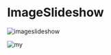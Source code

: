 # ImageSlideshow

![imageslideshow](https://user-images.githubusercontent.com/15522554/54722650-009ca200-4b76-11e9-8478-c4ad0aa64aab.jpg)


![my](https://user-images.githubusercontent.com/15522554/54695347-d4176480-4b3a-11e9-9791-b62bfbf7f613.gif)


